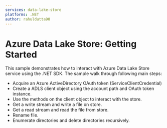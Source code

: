 ```yaml
---
services: data-lake-store
platforms: .NET
author: rahuldutta90
---
```


# Azure Data Lake Store: Getting Started

This sample demonstrates how to interact with Azure Data Lake Store service using the .NET SDK. The sample walk through following main steps:
- Acquire an Azure ActiveDirectory OAuth token (ServiceClientCredential)
- Create a ADLS client object using the account path and OAuth token instance.
- Use the methods on the client object to interact with the store.
- Get a write stream and write a file on store.
- Get a read stream and read the file from store.
- Rename file.
- Enumerate directories and delete directories recursively.